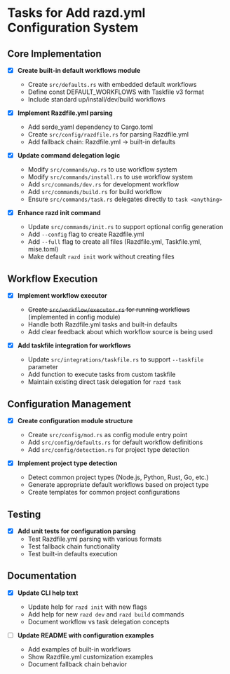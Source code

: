 # Tasks for Add razd.yml Configuration System

## Core Implementation

- [x] **Create built-in default workflows module**
  - Create `src/defaults.rs` with embedded default workflows
  - Define const DEFAULT_WORKFLOWS with Taskfile v3 format
  - Include standard up/install/dev/build workflows

- [x] **Implement Razdfile.yml parsing**
  - Add serde_yaml dependency to Cargo.toml
  - Create `src/config/razdfile.rs` for parsing Razdfile.yml
  - Add fallback chain: Razdfile.yml → built-in defaults

- [x] **Update command delegation logic**
  - Modify `src/commands/up.rs` to use workflow system
  - Modify `src/commands/install.rs` to use workflow system
  - Add `src/commands/dev.rs` for development workflow
  - Add `src/commands/build.rs` for build workflow
  - Ensure `src/commands/task.rs` delegates directly to `task <anything>`

- [x] **Enhance razd init command**
  - Update `src/commands/init.rs` to support optional config generation
  - Add `--config` flag to create Razdfile.yml
  - Add `--full` flag to create all files (Razdfile.yml, Taskfile.yml, mise.toml)
  - Make default `razd init` work without creating files

## Workflow Execution

- [x] **Implement workflow executor**
  - ~~Create `src/workflow/executor.rs` for running workflows~~ (implemented in config module)
  - Handle both Razdfile.yml tasks and built-in defaults
  - Add clear feedback about which workflow source is being used

- [x] **Add taskfile integration for workflows**
  - Update `src/integrations/taskfile.rs` to support `--taskfile` parameter
  - Add function to execute tasks from custom taskfile
  - Maintain existing direct task delegation for `razd task`

## Configuration Management

- [x] **Create configuration module structure**
  - Create `src/config/mod.rs` as config module entry point
  - Add `src/config/defaults.rs` for default workflow definitions
  - Add `src/config/detection.rs` for project type detection

- [x] **Implement project type detection**
  - Detect common project types (Node.js, Python, Rust, Go, etc.)
  - Generate appropriate default workflows based on project type
  - Create templates for common project configurations

## Testing

- [x] **Add unit tests for configuration parsing**
  - Test Razdfile.yml parsing with various formats
  - Test fallback chain functionality
  - Test built-in defaults execution

## Documentation

- [x] **Update CLI help text**
  - Update help for `razd init` with new flags
  - Add help for new `razd dev` and `razd build` commands
  - Document workflow vs task delegation concepts

- [ ] **Update README with configuration examples**
  - Add examples of built-in workflows
  - Show Razdfile.yml customization examples
  - Document fallback chain behavior